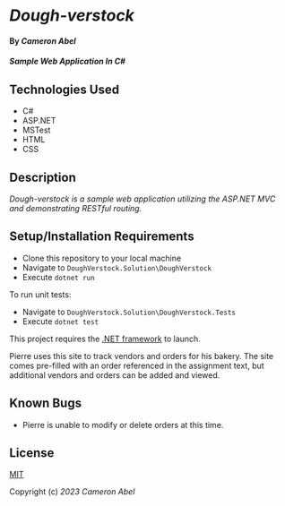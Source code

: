 # _Dough-verstock_

#### By _**Cameron Abel**_

#### _Sample Web Application In C#_

## Technologies Used

- C#
- ASP.NET
- MSTest
- HTML
- CSS

## Description

_Dough-verstock is a sample web application utilizing the ASP.NET MVC and demonstrating RESTful routing._

## Setup/Installation Requirements

- Clone this repository to your local machine
- Navigate to `DoughVerstock.Solution\DoughVerstock`
- Execute `dotnet run`

To run unit tests:

- Navigate to `DoughVerstock.Solution\DoughVerstock.Tests`
- Execute `dotnet test`

This project requires the [.NET framework](https://dotnet.microsoft.com/en-us/download) to launch.

Pierre uses this site to track vendors and orders for his bakery. The site comes pre-filled with an order referenced in the assignment text, but additional vendors and orders can be added and viewed.

## Known Bugs

- Pierre is unable to modify or delete orders at this time.

## License

[MIT](https://opensource.org/licenses/MIT)

Copyright (c) _2023_ _Cameron Abel_

